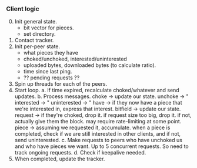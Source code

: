 ### Client logic

0. Init general state.
   - bit vector for pieces.
   - set directory.
1. Contact tracker.
2. Init per-peer state.
   - what pieces they have
   - choked/unchoked, interested/uninterested
   - uploaded bytes, downloaded bytes (to calculate ratio).
   - time since last ping.
   - ?? pending requests ??
3. Spin up threads for each of the peers.
4. Start loop.
   a. If time expired, recalculate choked/whatever and send updates.
   b. Process messages.
        choke -> update our state.
        unchoke -> "
        interested -> "
        uninterested -> "
        have -> if they now have a piece that we're interested in, express
                that interest.
        bitfield -> update our state.
        request -> if they're choked, drop it.
                   if request size too big, drop it.
                   if not, actually give them the block.
                   may require rate-limiting at some point.
        piece -> assuming we requested it, accumulate.
                 when a piece is completed, check if we are still interested
                 in other clients, and if not, send uninterested.
   c. Make requests to peers who have unchoked us and who have pieces we want.
      Up to 5 concurrent requests. So need to track ongoing requests.
   d. Check if keepalive needed.
5. When completed, update the tracker.